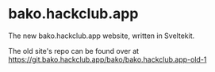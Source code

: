 # bako.hackclub.app

The new bako.hackclub.app website, written in Sveltekit.

The old site's repo can be found over at https://git.bako.hackclub.app/bako/bako.hackclub.app-old-1
